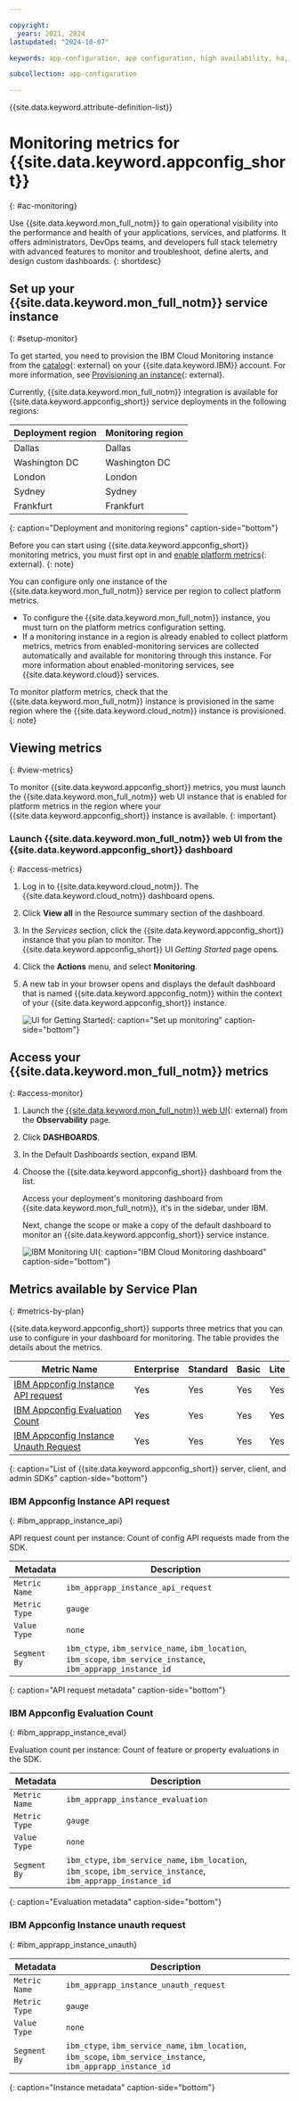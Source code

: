 ```yaml
---

copyright:
  years: 2021, 2024
lastupdated: "2024-10-07"

keywords: app-configuration, app configuration, high availability, ha, monitoring, metrics, monitor apps

subcollection: app-configuration

---
```


{{site.data.keyword.attribute-definition-list}}

# Monitoring metrics for {{site.data.keyword.appconfig_short}}
{: #ac-monitoring}

Use {{site.data.keyword.mon_full_notm}} to gain operational visibility into the performance and health of your applications, services, and platforms. It offers administrators, DevOps teams, and developers full stack telemetry with advanced features to monitor and troubleshoot, define alerts, and design custom dashboards.
{: shortdesc}

## Set up your {{site.data.keyword.mon_full_notm}} service instance
{: #setup-monitor}

To get started, you need to provision the IBM Cloud Monitoring instance from the [catalog](https://cloud.ibm.com/catalog){: external} on your {{site.data.keyword.IBM}} account. For more information, see [Provisioning an instance](/docs/monitoring?topic=monitoring-provision){: external}.

Currently, {{site.data.keyword.mon_full_notm}} integration is available for {{site.data.keyword.appconfig_short}} service deployments in the following regions:

| Deployment region | Monitoring region |
| -- | -- |
| Dallas | Dallas |
| Washington DC | Washington DC|
| London | London |
| Sydney | Sydney |
| Frankfurt | Frankfurt |
{: caption="Deployment and monitoring regions" caption-side="bottom"}

Before you can start using {{site.data.keyword.appconfig_short}} monitoring metrics, you must first opt in and [enable platform metrics](https://cloud.ibm.com/docs/monitoring?topic=monitoring-platform_metrics_enabling){: external}.
{: note}

You can configure only one instance of the {{site.data.keyword.mon_full_notm}} service per region to collect platform metrics.
- To configure the {{site.data.keyword.mon_full_notm}} instance, you must turn on the platform metrics configuration setting.
- If a monitoring instance in a region is already enabled to collect platform metrics, metrics from enabled-monitoring services are collected automatically and available for monitoring through this instance. For more information about enabled-monitoring services, see {{site.data.keyword.cloud}} services.

To monitor platform metrics, check that the {{site.data.keyword.mon_full_notm}} instance is provisioned in the same region where the {{site.data.keyword.cloud_notm}} instance is provisioned.
{: note}

## Viewing metrics
{: #view-metrics}

To monitor {{site.data.keyword.appconfig_short}} metrics, you must launch the {{site.data.keyword.mon_full_notm}} web UI instance that is enabled for platform metrics in the region where your {{site.data.keyword.appconfig_short}} instance is available.
{: important}

### Launch {{site.data.keyword.mon_full_notm}} web UI from the {{site.data.keyword.appconfig_short}} dashboard
{: #access-metrics}

1. Log in to {{site.data.keyword.cloud_notm}}. The {{site.data.keyword.cloud_notm}} dashboard opens.

1. Click **View all** in the Resource summary section of the dashboard.

1. In the *Services* section, click the {{site.data.keyword.appconfig_short}} instance that you plan to monitor. The {{site.data.keyword.appconfig_short}} UI *Getting Started* page opens.

1. Click the **Actions** menu, and select **Monitoring**.

1. A new tab in your browser opens and displays the default dashboard that is named {{site.data.keyword.appconfig_notm}} within the context of your {{site.data.keyword.appconfig_short}} instance.

   ![UI for Getting Started](images/ac-monitor-dashboard.png "Setting up monitoring"){: caption="Set up monitoring" caption-side="bottom"}

## Access your {{site.data.keyword.mon_full_notm}} metrics
{: #access-monitor}

1. Launch the [{{site.data.keyword.mon_full_notm}} web UI](https://cloud.ibm.com/docs/monitoring?topic=monitoring-launch){: external} from the **Observability** page.

1. Click **DASHBOARDS**.

1. In the Default Dashboards section, expand IBM.

1. Choose the {{site.data.keyword.appconfig_short}} dashboard from the list.

   Access your deployment's monitoring dashboard from {{site.data.keyword.mon_full_notm}}, it's in the sidebar, under IBM.

   Next, change the scope or make a copy of the default dashboard to monitor an {{site.data.keyword.appconfig_short}} service instance.

   ![IBM Monitoring UI](images/ac-monitoring-dash.png "Monitoring dashboard"){: caption="IBM Cloud Monitoring dashboard" caption-side="bottom"}

## Metrics available by Service Plan
{: #metrics-by-plan}

{{site.data.keyword.appconfig_short}} supports three metrics that you can use to configure in your dashboard for monitoring. The table provides the details about the metrics.

| Metric Name | Enterprise   | Standard    | Basic | Lite   |
| ------------|--------------| -------------|--------| --------|
| [IBM Appconfig Instance API request](#ibm_apprapp_instance_api)| Yes | Yes |Yes | Yes |
| [IBM Appconfig Evaluation Count](#ibm_apprapp_instance_eval)| Yes | Yes |Yes | Yes |
| [IBM Appconfig Instance Unauth Request](#ibm_apprapp_instance_unauth)| Yes | Yes |Yes | Yes |
{: caption="List of {{site.data.keyword.appconfig_short}} server, client, and admin SDKs" caption-side="bottom"}

### IBM Appconfig Instance API request
{: #ibm_apprapp_instance_api}

API request count per instance: Count of config API requests made from the SDK.

| Metadata | Description |
| -- | -- |
| `Metric Name` | `ibm_apprapp_instance_api_request` |
| `Metric Type` | `gauge`|
| `Value Type` | `none`|
| `Segment By` | `ibm_ctype`, `ibm_service_name`, `ibm_location`, `ibm_scope`, `ibm_service_instance`, `ibm_apprapp_instance_id` |
{: caption="API request metadata" caption-side="bottom"}

### IBM Appconfig Evaluation Count
{: #ibm_apprapp_instance_eval}

Evaluation count per instance: Count of feature or property evaluations in the SDK.

| Metadata   | Description |
|-------------|-------------|
| `Metric Name` | `ibm_apprapp_instance_evaluation` |
| `Metric Type` | `gauge`|
| `Value Type` | `none`|
| `Segment By` | `ibm_ctype`, `ibm_service_name`, `ibm_location`, `ibm_scope`, `ibm_service_instance`, `ibm_apprapp_instance_id` |
{: caption="Evaluation metadata" caption-side="bottom"}

### IBM Appconfig Instance unauth request
{: #ibm_apprapp_instance_unauth}

| Metadata   | Description |
|-------------|-------------|
| `Metric Name` | `ibm_apprapp_instance_unauth_request` |
| `Metric Type` | `gauge`|
| `Value Type` | `none`|
| `Segment By` | `ibm_ctype`, `ibm_service_name`, `ibm_location`, `ibm_scope`, `ibm_service_instance`, `ibm_apprapp_instance_id` |
{: caption="Instance metadata" caption-side="bottom"}
